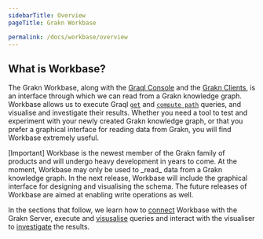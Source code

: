 ```yaml
---
sidebarTitle: Overview
pageTitle: Grakn Workbase

permalink: /docs/workbase/overview
---
```


## What is Workbase?
The Grakn Workbase, along with the [Graql Console](/docs/running-grakn/console) and the [Grakn Clients](/docs/client-api/overview), is an interface through which we can read from a Grakn knowledge graph.
Workbase allows us to execute Graql [`get`](/docs/query/get-query) and [`compute path`](/docs/query/compute-query#compute-the-shortest-path) queries, and visualise and investigate their results.
Whether you need a tool to test and experiment with your newly created Grakn knowledge graph, or that you prefer a graphical interface for reading data from Grakn, you will find Workbase extremely useful.

<div class="note">
[Important]
Workbase is the newest member of the Grakn family of products and will undergo heavy development in years to come. At the moment, Workbase may only be used to _read_ data from a Grakn knowledge graph.
In the next release, Workbase will include the graphical interface for designing and visualising the schema. The future releases of Workbase are aimed at enabling write operations as well.
</div>

In the sections that follow, we learn how to [connect](/docs/workbase/connection) Workbase with the Grakn Server, execute and [visusalise](/docs/workbase/visualisation) queries and interact with the visualiser to [investigate](/docs/workbase/investigation) the results.